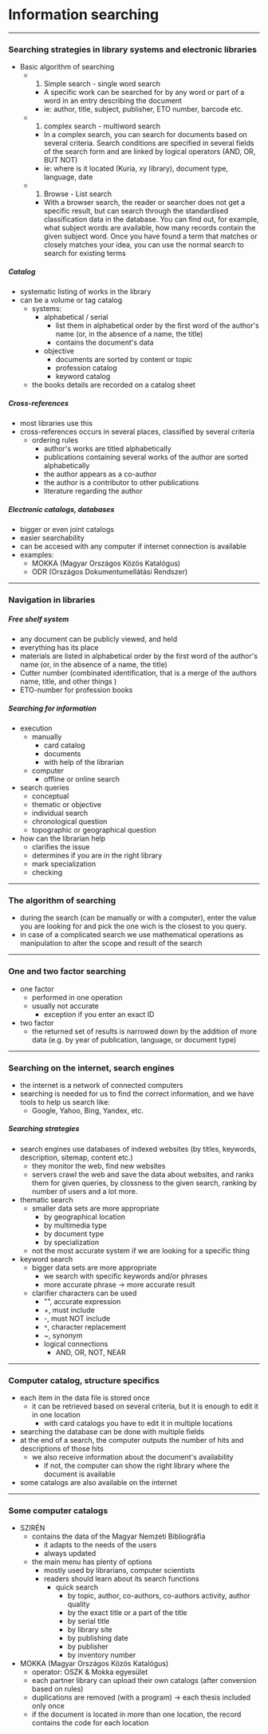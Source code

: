 # Information searching
---
### Searching strategies in library systems and electronic libraries
- Basic algorithm of searching
	- 1. Simple search - single word search
		- A specific work can be searched for by any word or part of a word in an entry describing the document
		- ie: author, title, subject, publisher, ETO number, barcode etc.
	- 1. complex search - multiword search
		- In a complex search, you can search for documents based on several criteria. Search conditions are specified in several fields of the search form and are linked by logical operators (AND, OR, BUT NOT)
		- ie: where is it located (Kuria, xy library), document type, language, date
	- 1. Browse - List search
		- With a browser search, the reader or searcher does not get a specific result, but can search through the standardised classification data in the database.  You can find out, for example, what subject words are available, how many records contain the given subject word. Once you have found a term that matches or closely matches your idea, you can use the normal search to search for existing terms
##### **Catalog**
- systematic listing of works in the library
- can be a volume or tag catalog
	- systems:
		- alphabetical / serial
			- list them in alphabetical order by the first word of the author's name (or, in the absence of a name, the title)
			- contains the document's data
		- objective
			- documents are sorted by content or topic
			- profession catalog
			- keyword catalog
	- the books details are recorded on a catalog sheet

##### **Cross-references**
- most libraries use this
- cross-references occurs in several places, classified by several criteria
	- ordering rules
		- author's works are titled alphabetically
		- publications containing several works of the author are sorted alphabetically
		- the author appears as a co-author
		- the author is a contributor to other publications
		- literature regarding the author

##### Electronic catalogs, databases
- bigger or even joint catalogs
- easier searchability
- can be accesed with any computer if internet connection is available
- examples:
	- MOKKA (Magyar Országos Közös Katalógus)
	- ODR (Országos Dokumentumellátási Rendszer)
---
### Navigation in libraries
##### Free shelf system
- any document can be publicly viewed, and held
- everything has its place
- materials are listed in alphabetical order by the first word of the author's name (or, in the absence of a name, the title)
- Cutter number (combinated identification, that is a merge of the authors name, title, and other things )
- ETO-number for profession books

##### Searching for information
- execution
	- manually
		- card catalog
		- documents
		- with help of the librarian
	- computer
		- offline or online search
- search queries
	- conceptual
	- thematic or objective
	- individual search
	- chronological question
	- topographic or geographical question
- how can the librarian help
	- clarifies the issue
	- determines if you are in the right library
	- mark specialization
	- checking
---
### The algorithm of searching
- during the search (can be manually or with a computer), enter the value you are looking for and pick the one wich is the closest to you query.
- in case of a complicated search we use mathematical operations as manipulation to alter the scope and result of the search
---
### One and two factor searching
- one factor
	- performed in one operation
	- usually not accurate
		- exception if you enter an exact ID
- two factor
	- the returned set of results is narrowed down by the addition of more data (e.g. by year of publication, language, or document type)
---
### Searching on the internet, search engines
- the internet is a network of connected computers
- searching is needed for us to find the correct information, and we have tools to help us search like:
	- Google, Yahoo, Bing, Yandex, etc.

##### Searching strategies
- search engines use databases of indexed websites (by titles, keywords, description, sitemap, content etc.)
	- they monitor the web, find new websites
	- servers crawl the web and save the data about websites, and ranks them for given queries, by clossness to the given search, ranking by number of users and a lot more.
- thematic search
	- smaller data sets are more appropriate
		- by geographical location 
		- by multimedia type 
		- by document type
		- by specialization
	- not the most accurate system if we are looking for a specific thing
- keyword search
	- bigger data sets are more appropriate
		- we search with specific keywords and/or phrases
		- more accurate phrase -> more accurate result
	- clarifier characters can be used
		- "", accurate expression
		- +, must include
		- -, must NOT include
		- `*`, character replacement
		- ~, synonym
		- logical connections
			- AND, OR, NOT, NEAR
---
### Computer catalog, structure specifics
- each item in the data file is stored once
	- it can be retrieved based on several criteria, but it is enough to edit it in one location
		- with card catalogs you have to edit it in multiple locations
- searching the database can be done with multiple fields
- at the end of a search, the computer outputs the number of hits and descriptions of those hits
	- we also receive information about the document's availability
		- if not, the computer can show the right library where the document is available
- some catalogs are also available on the internet
---
### Some computer catalogs

- SZIRÉN
	- contains the data of the Magyar Nemzeti Bibliográfia 
		- it adapts to the needs of the users
		- always updated
	- the main menu has plenty of options
		- mostly used by librarians, computer scientists
		- readers should learn about its search functions
			- quick search
				- by topic, author, co-authors, co-authors activity, author quality
				- by the exact title or a part of the title
				- by serial title
				- by library site
				- by publishing date
				- by publisher
				- by inventory number
- MOKKA (Magyar Országos Közös Katalógus)
	- operator: OSZK & Mokka egyesület
	- each partner library can upload their own catalogs (after conversion based on rules)
	- duplications are removed (with a program) → each thesis included only once
	- if the document is located in more than one location, the record contains the code for each location
	